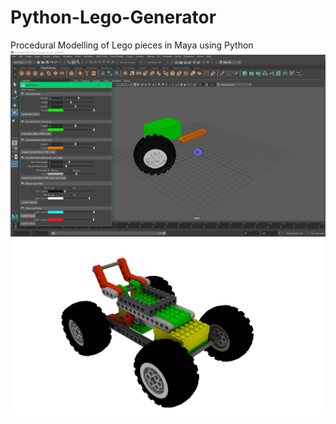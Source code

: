 # Python-Lego-Generator
Procedural Modelling of Lego pieces in Maya using Python 
![](3.png)
![](carRender.jpg)
